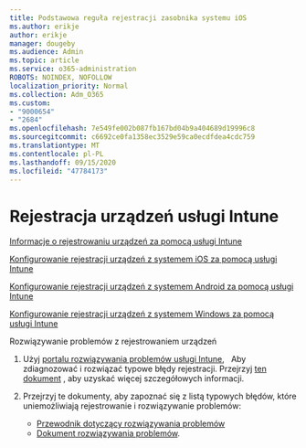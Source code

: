 ```yaml
---
title: Podstawowa reguła rejestracji zasobnika systemu iOS
ms.author: erikje
author: erikje
manager: dougeby
ms.audience: Admin
ms.topic: article
ms.service: o365-administration
ROBOTS: NOINDEX, NOFOLLOW
localization_priority: Normal
ms.collection: Adm_O365
ms.custom:
- "9000654"
- "2684"
ms.openlocfilehash: 7e549fe002b087fb167bd04b9a404689d19996c8
ms.sourcegitcommit: c6692ce0fa1358ec3529e59ca0ecdfdea4cdc759
ms.translationtype: MT
ms.contentlocale: pl-PL
ms.lasthandoff: 09/15/2020
ms.locfileid: "47784173"
---
```

# <a name="intune-device-enrollment"></a>Rejestracja urządzeń usługi Intune

[Informacje o rejestrowaniu urządzeń za pomocą usługi Intune](https://docs.microsoft.com/intune/enrollment/device-enrollment)

[Konfigurowanie rejestracji urządzeń z systemem iOS za pomocą usługi Intune](https://docs.microsoft.com/intune/enrollment/ios-enroll)

[Konfigurowanie rejestracji urządzeń z systemem Android za pomocą usługi Intune](https://docs.microsoft.com/intune/android-enroll)

[Konfigurowanie rejestracji urządzeń z systemem Windows za pomocą usługi Intune](https://docs.microsoft.com/intune/windows-enroll)

Rozwiązywanie problemów z rejestrowaniem urządzeń

1. Użyj [portalu rozwiązywania problemów usługi Intune](https://devicemanagement.microsoft.com/#blade/Microsoft_Intune_DeviceSettings/TroubleshootBlade),   Aby zdiagnozować i rozwiązać typowe błędy rejestracji. Przejrzyj [ten dokument](https://docs.microsoft.com/intune/help-desk-operators) , aby uzyskać więcej szczegółowych informacji.

2. Przejrzyj te dokumenty, aby zapoznać się z listą typowych błędów, które uniemożliwiają rejestrowanie i rozwiązywanie problemów:
    - [Przewodnik dotyczący rozwiązywania problemów](https://support.microsoft.com/help/4469913/troubleshooting-windows-device-enrollment-problems-in-microsoft-intune)
    - [Dokument rozwiązywania problemów](https://docs.microsoft.com/intune/troubleshoot-device-enrollment-in-intune).
